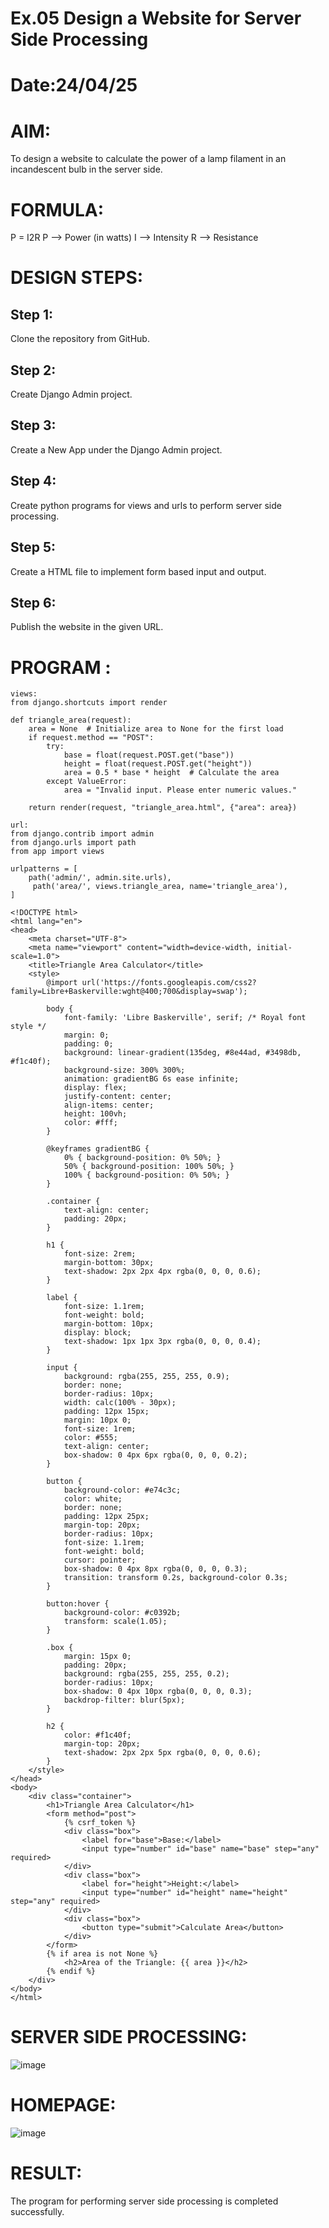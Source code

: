 # Ex.05 Design a Website for Server Side Processing
# Date:24/04/25
# AIM:
To design a website to calculate the power of a lamp filament in an incandescent bulb in the server side.

# FORMULA:
P = I2R
P --> Power (in watts)
 I --> Intensity
 R --> Resistance

# DESIGN STEPS:
## Step 1:
Clone the repository from GitHub.

## Step 2:
Create Django Admin project.

## Step 3:
Create a New App under the Django Admin project.

## Step 4:
Create python programs for views and urls to perform server side processing.

## Step 5:
Create a HTML file to implement form based input and output.

## Step 6:
Publish the website in the given URL.

# PROGRAM :
~~~
views:
from django.shortcuts import render

def triangle_area(request):
    area = None  # Initialize area to None for the first load
    if request.method == "POST":
        try:
            base = float(request.POST.get("base"))
            height = float(request.POST.get("height"))
            area = 0.5 * base * height  # Calculate the area
        except ValueError:
            area = "Invalid input. Please enter numeric values."
    
    return render(request, "triangle_area.html", {"area": area})
~~~
~~~
url:
from django.contrib import admin
from django.urls import path
from app import views

urlpatterns = [
    path('admin/', admin.site.urls),
     path('area/', views.triangle_area, name='triangle_area'),
]

~~~

~~~
<!DOCTYPE html>
<html lang="en">
<head>
    <meta charset="UTF-8">
    <meta name="viewport" content="width=device-width, initial-scale=1.0">
    <title>Triangle Area Calculator</title>
    <style>
        @import url('https://fonts.googleapis.com/css2?family=Libre+Baskerville:wght@400;700&display=swap');

        body {
            font-family: 'Libre Baskerville', serif; /* Royal font style */
            margin: 0;
            padding: 0;
            background: linear-gradient(135deg, #8e44ad, #3498db, #f1c40f);
            background-size: 300% 300%;
            animation: gradientBG 6s ease infinite;
            display: flex;
            justify-content: center;
            align-items: center;
            height: 100vh;
            color: #fff;
        }

        @keyframes gradientBG {
            0% { background-position: 0% 50%; }
            50% { background-position: 100% 50%; }
            100% { background-position: 0% 50%; }
        }

        .container {
            text-align: center;
            padding: 20px;
        }

        h1 {
            font-size: 2rem;
            margin-bottom: 30px;
            text-shadow: 2px 2px 4px rgba(0, 0, 0, 0.6);
        }

        label {
            font-size: 1.1rem;
            font-weight: bold;
            margin-bottom: 10px;
            display: block;
            text-shadow: 1px 1px 3px rgba(0, 0, 0, 0.4);
        }

        input {
            background: rgba(255, 255, 255, 0.9);
            border: none;
            border-radius: 10px;
            width: calc(100% - 30px);
            padding: 12px 15px;
            margin: 10px 0;
            font-size: 1rem;
            color: #555;
            text-align: center;
            box-shadow: 0 4px 6px rgba(0, 0, 0, 0.2);
        }

        button {
            background-color: #e74c3c;
            color: white;
            border: none;
            padding: 12px 25px;
            margin-top: 20px;
            border-radius: 10px;
            font-size: 1.1rem;
            font-weight: bold;
            cursor: pointer;
            box-shadow: 0 4px 8px rgba(0, 0, 0, 0.3);
            transition: transform 0.2s, background-color 0.3s;
        }

        button:hover {
            background-color: #c0392b;
            transform: scale(1.05);
        }

        .box {
            margin: 15px 0;
            padding: 20px;
            background: rgba(255, 255, 255, 0.2);
            border-radius: 10px;
            box-shadow: 0 4px 10px rgba(0, 0, 0, 0.3);
            backdrop-filter: blur(5px);
        }

        h2 {
            color: #f1c40f;
            margin-top: 20px;
            text-shadow: 2px 2px 5px rgba(0, 0, 0, 0.6);
        }
    </style>
</head>
<body>
    <div class="container">
        <h1>Triangle Area Calculator</h1>
        <form method="post">
            {% csrf_token %}
            <div class="box">
                <label for="base">Base:</label>
                <input type="number" id="base" name="base" step="any" required>
            </div>
            <div class="box">
                <label for="height">Height:</label>
                <input type="number" id="height" name="height" step="any" required>
            </div>
            <div class="box">
                <button type="submit">Calculate Area</button>
            </div>
        </form>
        {% if area is not None %}
            <h2>Area of the Triangle: {{ area }}</h2>
        {% endif %}
    </div>
</body>
</html>
~~~
# SERVER SIDE PROCESSING:
![image](https://github.com/user-attachments/assets/b542b102-8117-4bee-87a5-fdc3e57b134b)



# HOMEPAGE:
![image](https://github.com/user-attachments/assets/23b9e4ab-e299-4854-a2b7-c8fe29a76e8b)



# RESULT:
The program for performing server side processing is completed successfully.

